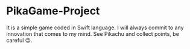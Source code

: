 # PikaGame-Project
It is a simple game coded in Swift language. I will always commit to any innovation that comes to my mind. See Pikachu and collect points, be careful 😉.
